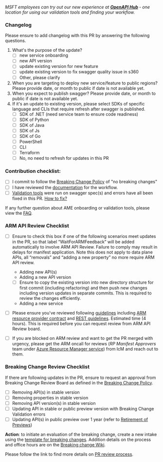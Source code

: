 <i>MSFT employees can try out our new experience at <b>[OpenAPI Hub](https://aka.ms/openapiportal) </b> - one location for using our validation tools and finding your workflow. 
</i>


### Changelog
Please ensure to add changelog with this PR by answering the following questions.
  1. What's the purpose of the update?    
      - [ ] new service onboarding 
      - [ ] new API version 
      - [ ] update existing version for new feature 
      - [ ] update existing version to fix swagger quality issue in s360
      - [ ] Other, please clarify 
  2. When you are targeting to deploy new service/feature to public regions? Please provide date, or month to public if date is not available yet.
  3. When you expect to publish swagger? Please provide date, or month to public if date is not available yet.
  4. If it's an update to existing version,  please select SDKs of specific language and CLIs that require refresh after swagger is published.
      - [ ] SDK of .NET (need service team to ensure code readiness)
      - [ ] SDK of Python
      - [ ] SDK of Java
      - [ ] SDK of Js
      - [ ] SDK of Go
      - [ ] PowerShell
      - [ ] CLI
      - [ ] Terraform
      - [ ] No, no need to refresh for updates in this PR

### Contribution checklist:
- [ ] I commit to follow the [Breaking Change Policy](http://aka.ms/bcforapi) of "no breaking changes"
- [ ] I have reviewed the [documentation](https://aka.ms/ameonboard) for the workflow.
- [ ] [Validation tools](https://aka.ms/swaggertools) were run on swagger spec(s) and errors have all been fixed in this PR. [How to fix?](https://aka.ms/ci-fix)

If any further question about AME onboarding or validation tools, please view the [FAQ](https://aka.ms/faqinprreview).

### ARM API Review Checklist
- [ ] Ensure to check this box if one of the following scenarios meet updates in the PR, so that label “WaitForARMFeedback” will be added automatically to involve ARM API Review. Failure to comply may result in delays for manifest application. Note this does not apply to data plane APIs, all “removals” and “adding a new property” no more require ARM API review.
  - Adding new API(s)
  - Adding a new API version
  -  [ ] Ensure to copy the existing version into new directory structure for first commit (including refactoring) and then push new changes including version updates in separate commits. This is required to review the changes efficiently.
  - Adding a new service

- [ ] Please ensure you've reviewed following [guidelines](https://aka.ms/rpguidelines) including [ARM resource provider contract](https://github.com/Azure/azure-resource-manager-rpc) and [REST guidelines](https://github.com/microsoft/api-guidelines/blob/vNext/azure/Guidelines.md). Estimated time (4 hours). This is required before you can request review from ARM API Review board.

- [ ] If you are blocked on ARM review and want to get the PR merged with urgency, please get the ARM oncall for reviews (*RP Manifest Approvers* team under <ins>Azure Resource Manager service</ins>) from IcM and reach out to them. 

### Breaking Change Review Checklist 
If there are following updates in the PR, ensure to request an approval from Breaking Change Review Board as defined in the [Breaking Change Policy](http://aka.ms/bcforapi). 

- [ ] Removing API(s) in stable version
- [ ] Removing properties in stable version
- [ ] Removing API version(s) in stable version
- [ ] Updating API in stable or public preview version with Breaking Change Validation errors
- [ ] Updating API(s) in public preview over 1 year (refer to [Retirement of Previews](https://dev.azure.com/msazure/AzureWiki/_wiki/wikis/AzureWiki.wiki/37683/Retirement-of-Previews))

**Action**: to initiate an evaluation of the breaking change, create a new intake using the [template for breaking changes](https://aka.ms/Breakingchangetemplate). Addition details on the process and office hours are on the [Breaking change Wiki](https://dev.azure.com/msazure/AzureWiki/_wiki/wikis/AzureWiki.wiki/37684/Breaking-Changes).

Please follow the link to find more details on [PR review process](https://aka.ms/SwaggerPRReview).

